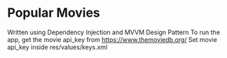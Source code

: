 # Popular Movies
Written using Dependency Injection and MVVM Design Pattern
To run the app, get the movie api_key from https://www.themoviedb.org/
Set movie api_key inside res/values/keys.xml

